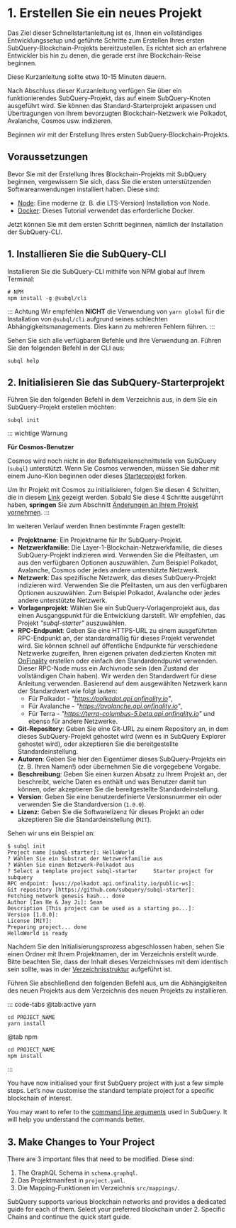 # 1. Erstellen Sie ein neues Projekt

Das Ziel dieser Schnellstartanleitung ist es, Ihnen ein vollständiges Entwicklungssetup und geführte Schritte zum Erstellen Ihres ersten SubQuery-Blockchain-Projekts bereitzustellen. Es richtet sich an erfahrene Entwickler bis hin zu denen, die gerade erst ihre Blockchain-Reise beginnen.

Diese Kurzanleitung sollte etwa 10-15 Minuten dauern.

Nach Abschluss dieser Kurzanleitung verfügen Sie über ein funktionierendes SubQuery-Projekt, das auf einem SubQuery-Knoten ausgeführt wird. Sie können das Standard-Starterprojekt anpassen und Übertragungen von Ihrem bevorzugten Blockchain-Netzwerk wie Polkadot, Avalanche, Cosmos usw. indizieren.

Beginnen wir mit der Erstellung Ihres ersten SubQuery-Blockchain-Projekts.

## Voraussetzungen

Bevor Sie mit der Erstellung Ihres Blockchain-Projekts mit SubQuery beginnen, vergewissern Sie sich, dass Sie die ersten unterstützenden Softwareanwendungen installiert haben. Diese sind:

- [Node](https://nodejs.org/en/): Eine moderne (z. B. die LTS-Version) Installation von Node.
- [Docker](https://docker.com/): Dieses Tutorial verwendet das erforderliche Docker.

Jetzt können Sie mit dem ersten Schritt beginnen, nämlich der Installation der SubQuery-CLI.

## 1. Installieren Sie die SubQuery-CLI

Installieren Sie die SubQuery-CLI mithilfe von NPM global auf Ihrem Terminal:

```shell
# NPM
npm install -g @subql/cli
```

::: Achtung Wir empfehlen **NICHT** die Verwendung von `yarn global` für die Installation von `@subql/cli` aufgrund seines schlechten Abhängigkeitsmanagements. Dies kann zu mehreren Fehlern führen. :::

Sehen Sie sich alle verfügbaren Befehle und ihre Verwendung an. Führen Sie den folgenden Befehl in der CLI aus:

```shell
subql help
```

## 2. Initialisieren Sie das SubQuery-Starterprojekt

Führen Sie den folgenden Befehl in dem Verzeichnis aus, in dem Sie ein SubQuery-Projekt erstellen möchten:

```shell
subql init
```

::: wichtige Warnung

**Für Cosmos-Benutzer**

Cosmos wird noch nicht in der Befehlszeilenschnittstelle von SubQuery (`subql`) unterstützt. Wenn Sie Cosmos verwenden, müssen Sie daher mit einem Juno-Klon beginnen oder dieses [Starterprojekt](https://github.com/subquery/cosmos-subql-starter) forken.

Um Ihr Projekt mit Cosmos zu initialisieren, folgen Sie diesen 4 Schritten, die in diesem [Link](https://github.com/subquery/juno-subql-starter#readme) gezeigt werden. Sobald Sie diese 4 Schritte ausgeführt haben, **springen** Sie zum Abschnitt [Änderungen an Ihrem Projekt vornehmen](../quickstart/quickstart.md#_3-make-changes-to-your-project). :::

Im weiteren Verlauf werden Ihnen bestimmte Fragen gestellt:

- **Projektname**: Ein Projektname für Ihr SubQuery-Projekt.
- **Netzwerkfamilie**: Die Layer-1-Blockchain-Netzwerkfamilie, die dieses SubQuery-Projekt indizieren wird. Verwenden Sie die Pfeiltasten, um aus den verfügbaren Optionen auszuwählen. Zum Beispiel Polkadot, Avalanche, Cosmos oder jedes andere unterstützte Netzwerk.
- **Netzwerk**: Das spezifische Netzwerk, das dieses SubQuery-Projekt indizieren wird. Verwenden Sie die Pfeiltasten, um aus den verfügbaren Optionen auszuwählen. Zum Beispiel Polkadot, Avalanche oder jedes andere unterstützte Netzwerk.
- **Vorlagenprojekt**: Wählen Sie ein SubQuery-Vorlagenprojekt aus, das einen Ausgangspunkt für die Entwicklung darstellt. Wir empfehlen, das Projekt _"subql-starter"_ auszuwählen.
- **RPC-Endpunkt**: Geben Sie eine HTTPS-URL zu einem ausgeführten RPC-Endpunkt an, der standardmäßig für dieses Projekt verwendet wird. Sie können schnell auf öffentliche Endpunkte für verschiedene Netzwerke zugreifen, Ihren eigenen privaten dedizierten Knoten mit [OnFinality](https://app.onfinality.io) erstellen oder einfach den Standardendpunkt verwenden. Dieser RPC-Node muss ein Archivnode sein (den Zustand der vollständigen Chain haben). Wir werden den Standardwert für diese Anleitung verwenden. Basierend auf dem ausgewählten Netzwerk kann der Standardwert wie folgt lauten:
  - Für Polkadot - _"https://polkadot.api.onfinality.io"_,
  - Für Avalanche - _"https://avalanche.api.onfinality.io"_,
  - Für Terra - _"https://terra-columbus-5.beta.api.onfinality.io"_ und ebenso für andere Netzwerke. <br/>
- **Git-Repository**: Geben Sie eine Git-URL zu einem Repository an, in dem dieses SubQuery-Projekt gehostet wird (wenn es in SubQuery Explorer gehostet wird), oder akzeptieren Sie die bereitgestellte Standardeinstellung.
- **Autoren**: Geben Sie hier den Eigentümer dieses SubQuery-Projekts ein (z. B. Ihren Namen!) oder übernehmen Sie die vorgegebene Vorgabe.
- **Beschreibung**: Geben Sie einen kurzen Absatz zu Ihrem Projekt an, der beschreibt, welche Daten es enthält und was Benutzer damit tun können, oder akzeptieren Sie die bereitgestellte Standardeinstellung.
- **Version**: Geben Sie eine benutzerdefinierte Versionsnummer ein oder verwenden Sie die Standardversion (`1.0.0`).
- **Lizenz**: Geben Sie die Softwarelizenz für dieses Projekt an oder akzeptieren Sie die Standardeinstellung (`MIT`).

Sehen wir uns ein Beispiel an:

```shell
$ subql init
Project name [subql-starter]: HelloWorld
? Wählen Sie ein Substrat der Netzwerkfamilie aus
? Wählen Sie einen Netzwerk-Polkadot aus
? Select a template project subql-starter     Starter project for subquery
RPC endpoint: [wss://polkadot.api.onfinality.io/public-ws]:
Git repository [https://github.com/subquery/subql-starter]:
Fetching network genesis hash... done
Author [Ian He & Jay Ji]: Sean
Description [This project can be used as a starting po...]:
Version [1.0.0]:
License [MIT]:
Preparing project... done
HelloWorld is ready
```

Nachdem Sie den Initialisierungsprozess abgeschlossen haben, sehen Sie einen Ordner mit Ihrem Projektnamen, der im Verzeichnis erstellt wurde. Bitte beachten Sie, dass der Inhalt dieses Verzeichnisses mit dem identisch sein sollte, was in der [Verzeichnisstruktur](../build/introduction.md#directory-structure) aufgeführt ist.

Führen Sie abschließend den folgenden Befehl aus, um die Abhängigkeiten des neuen Projekts aus dem Verzeichnis des neuen Projekts zu installieren.

::: code-tabs @tab:active yarn

```shell
cd PROJECT_NAME
yarn install
```

@tab npm

```shell
cd PROJECT_NAME
npm install
```

:::

You have now initialised your first SubQuery project with just a few simple steps. Let’s now customise the standard template project for a specific blockchain of interest.

You may want to refer to the [command line arguments](../run_publish/references.md) used in SubQuery. It will help you understand the commands better.

## 3. Make Changes to Your Project

There are 3 important files that need to be modified. Diese sind:

1. The GraphQL Schema in `schema.graphql`.
2. Das Projektmanifest in `project.yaml`.
3. Die Mapping-Funktionen im Verzeichnis `src/mappings/`.

SubQuery supports various blockchain networks and provides a dedicated guide for each of them. Select your preferred blockchain under 2. Specific Chains and continue the quick start guide.

